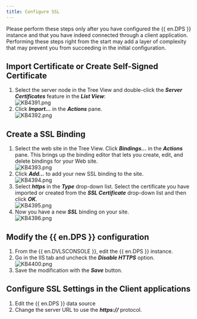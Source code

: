 ```yaml
---
title: Configure SSL
---
```

Please perform these steps only after you have configured the {{ en.DPS }} instance and that you have indeed connected through a client application. Performing these steps right from the start may add a layer of complexity that may prevent you from succeeding in the initial configuration. 

## Import Certificate or Create Self-Signed Certificate

1. Select the server node in the Tree View and double-click the ***Server Certificates*** feature in the ***List View***:  
![KB4391.png](/img/en/kb/KB4391.png)
1. Click ***Import...*** in the ***Actions*** pane.  
![KB4392.png](/img/en/kb/KB4392.png) 

## Create a SSL Binding

1. Select the web site in the Tree View. Click ***Bindings...*** in the ***Actions*** pane. This brings up the binding editor that lets you create, edit, and delete bindings for your Web site.  
![KB4393.png](/img/en/kb/KB4393.png) 
1. Click ***Add...*** to add your new SSL binding to the site.  
![KB4394.png](/img/en/kb/KB4394.png) 
1. Select ***https*** in the ***Type*** drop-down list. Select the certificate you have imported or created from the ***SSL Certificate*** drop-down list and then click ***OK***.  
![KB4395.png](/img/en/kb/KB4395.png) 
1. Now you have a new ***SSL*** binding on your site.  
![KB4396.png](/img/en/kb/KB4396.png) 

## Modify the {{ en.DPS }} configuration

1. From the {{ en.DVLSCONSOLE }}, edit the {{ en.DPS }} instance.
2. Go in the IIS tab and uncheck the ***Disable HTTPS*** option.  
![KB4400.png](/img/en/kb/KB4400.png)
1. Save the modification with the ***Save*** button.

## Configure SSL Settings in the Client applications

1. Edit the {{ en.DPS }} data source
2. Change the server URL to use the ***https://*** protocol.